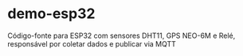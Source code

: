 # demo-esp32
Código-fonte para ESP32 com sensores DHT11, GPS NEO-6M e Relé, responsável por coletar dados e publicar via MQTT

